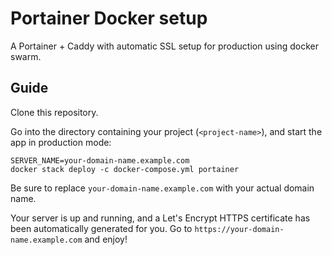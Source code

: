 
# Portainer Docker setup
A Portainer + Caddy with automatic SSL setup for production using docker swarm.

## Guide

Clone this repository.

Go into the directory containing your project (`<project-name>`), and start the app in production mode:

```
SERVER_NAME=your-domain-name.example.com
docker stack deploy -c docker-compose.yml portainer
```

Be sure to replace `your-domain-name.example.com` with your actual domain name.

Your server is up and running, and a Let's Encrypt HTTPS certificate has been automatically generated for you.
Go to `https://your-domain-name.example.com` and enjoy!



